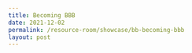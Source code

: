 ```yaml
---
title: Becoming BBB
date: 2021-12-02
permalink: /resource-room/showcase/bb-becoming-bbb
layout: post
---
```

